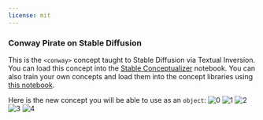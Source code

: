 ```yaml
---
license: mit
---
```

### Conway Pirate on Stable Diffusion
This is the `<conway>` concept taught to Stable Diffusion via Textual Inversion. You can load this concept into the [Stable Conceptualizer](https://colab.research.google.com/github/huggingface/notebooks/blob/main/diffusers/stable_conceptualizer_inference.ipynb) notebook. You can also train your own concepts and load them into the concept libraries using [this notebook](https://colab.research.google.com/github/huggingface/notebooks/blob/main/diffusers/sd_textual_inversion_training.ipynb).

Here is the new concept you will be able to use as an `object`:
![<conway> 0](https://huggingface.co/sd-concepts-library/conway-pirate/resolve/main/concept_images/3.jpeg)
![<conway> 1](https://huggingface.co/sd-concepts-library/conway-pirate/resolve/main/concept_images/1.jpeg)
![<conway> 2](https://huggingface.co/sd-concepts-library/conway-pirate/resolve/main/concept_images/4.jpeg)
![<conway> 3](https://huggingface.co/sd-concepts-library/conway-pirate/resolve/main/concept_images/0.jpeg)
![<conway> 4](https://huggingface.co/sd-concepts-library/conway-pirate/resolve/main/concept_images/2.jpeg)

